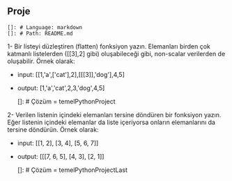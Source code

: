 ## Proje
    
    []: # Language: markdown
    []: # Path: README.md

    
1- Bir listeyi düzleştiren (flatten) fonksiyon yazın. Elemanları birden çok katmanlı listelerden ([[3],2] gibi) oluşabileceği gibi, non-scalar verilerden de oluşabilir. Örnek olarak:

- input: [[1,'a',['cat'],2],[[[3]],'dog'],4,5]

- output: [1,'a','cat',2,3,'dog',4,5]

    []: # Çözüm = temelPythonProject


2- Verilen listenin içindeki elemanları tersine döndüren bir fonksiyon yazın. Eğer listenin içindeki elemanlar da liste içeriyorsa onların elemanlarını da tersine döndürün. Örnek olarak:

- input: [[1, 2], [3, 4], [5, 6, 7]]

- output: [[[7, 6, 5], [4, 3], [2, 1]]

    []: # Çözüm = temelPythonProjectLast
